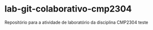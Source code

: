 # lab-git-colaborativo-cmp2304
Repositório para a atividade de laboratório da disciplina  CMP2304
teste
